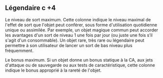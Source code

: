 ## Légendaire c +4


Le niveau de sort maximum. Cette colonne indique le
niveau maximal de l'effet de sort que l'objet peut conférer,
sous forme d'utilisation quotidienne unique ou assimilée.
Par exemple, un objet magique commun peut accorder les
avantages d'un sort de niveau 1 une fois par jour (ou juste
une fois s’il s'agit d'un consommable). Un objet rare, très rare
ou légendaire peut permettre à son utilisateur de lancer un
sort de bas niveau plus fréquemment.

Le bonus maximum. Si un objet donne un bonus statique
à la CA, aux jets d'attaque ou de sauvegarde ou aux tests de
caractéristique, cette colonne indique le bonus approprié à la
rareté de l'objet.
